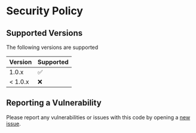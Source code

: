 # Security Policy

## Supported Versions

The following versions are supported

| Version   | Supported          |
| --------- | ------------------ |
| 1.0.x     | :white_check_mark: |
| < 1.0.x   | :x:                |

## Reporting a Vulnerability

Please report any vulnerabilities or issues with this code by opening a [new issue](https://github.com/nicolasbock/filechooser/issues/new).
